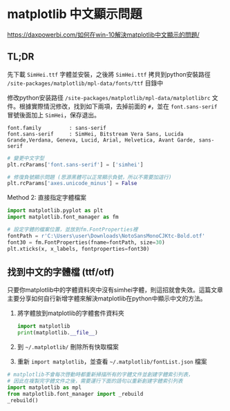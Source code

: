 # matplotlib 中文顯示問題

https://daxpowerbi.com/如何在win-10解決matplotlib中文顯示的問題/

## TL;DR

先下載 `SimHei.ttf` 字體並安裝，之後將 `SimHei.ttf` 拷貝到python安裝路徑 `/site-packages/matplotlib/mpl-data/fonts/ttf` 目錄中

修改python安装路径 `/site-packages/matplotlib/mpl-data/matplotlibrc` 文件。根據實際情況修改，找到如下兩項，去掉前面的 `#`，並在 `font.sans-serif` 冒號後面加上 `SimHei`，保存退出。

```
font.family         : sans-serif       
font.sans-serif     : SimHei, Bitstream Vera Sans, Lucida Grande,Verdana, Geneva, Lucid, Arial, Helvetica, Avant Garde, sans-serif
```

```py
# 變更中文字型
plt.rcParams['font.sans-serif'] = ['simhei']

# 修復負號顯示問題 (思源黑體可以正常顯示負號，所以不需要加這行)
plt.rcParams['axes.unicode_minus'] = False
```

Method 2: 直接指定字體檔案

```py
import matplotlib.pyplot as plt
import matplotlib.font_manager as fm

# 設定字體的檔案位置，並放到fm.FontProperties裡
fontPath = r'C:\Users\user\Downloads\NotoSansMonoCJKtc-Bold.otf'
font30 = fm.FontProperties(fname=fontPath, size=30)
plt.xticks(x, x_labels, fontproperties=font30)
```

## 找到中文的字體檔 (ttf/otf)

只要你matplotlib中的字體資料夾中沒有simhei字體，則這招就會失效。這篇文章主要分享如何自行新增字體來解決matplotlib在python中顯示中文的方法。

1. 將字體放到matplotlib的字體套件資料夾

    ```py
    import matplotlib
    print(matplotlib.__file__)
    ```

2. 到 `~/.matplotlib/` 刪除所有快取檔案
3. 重新 `import matplotlib`，並查看 `~/.matplotlib/fontList.json` 檔案

```py
# matplotlib不會每次啓動時都重新掃描所有的字體文件並創建字體索引列表，
# 因此在複製完字體文件之後，需要運行下面的語句以重新創建字體索引列表
import matplotlib as mpl
from matplotlib.font_manager import _rebuild
_rebuild()
```
